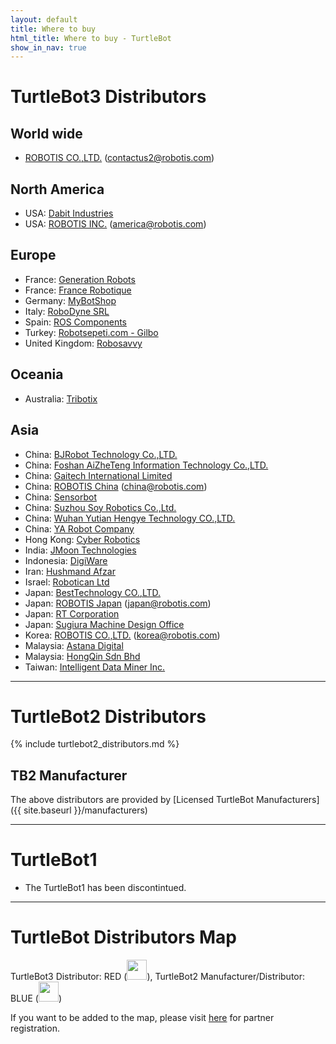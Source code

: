 ```yaml
---
layout: default
title: Where to buy
html_title: Where to buy - TurtleBot
show_in_nav: true
---
```

# TurtleBot3 Distributors

## World wide
- <a href="http://www.robotis-shop-en.com/?act=shop_en.goods_list&GC=GD070003">ROBOTIS CO.,LTD.</a> (contactus2@robotis.com)

## North America
- USA: <a href="https://dabit.industries/collections/turtlebot-3">Dabit Industries</a>
- USA: <a href="http://www.robotis.us/turtlebot-3/">ROBOTIS INC.</a> (america@robotis.com)

## Europe
- France: <a href="https://www.generationrobots.com/fr/recherche?controller=search&orderby=position&orderway=desc&search_query=turtlebot+3&submit_search=">Generation Robots</a>
- France: <a href="http://www.francerobotique.com/recherche?controller=search&orderby=position&orderway=desc&search_query=turtlebot3&submit_search=">France Robotique</a>
- Germany: <a href="https://www.mybotshop.de/Robots-on-Wheels">MyBotShop</a>
- Italy: <a href="http://www.robo-dyne.com/en/turtlebot3/">RoboDyne SRL</a>
- Spain: <a href="https://www.roscomponents.com/es/12-robots-moviles">ROS Components</a>
- Turkey: <a href="http://www.robotsepeti.com/turtlebot-3-burger">Robotsepeti.com - Gilbo</a>
- United Kingdom: <a href="https://robosavvy.com/store/turtlebot3.html">Robosavvy</a>

## Oceania
- Australia: <a href="http://www.tribotix.com/Products/Robotis/TB3/TB3.htm">Tribotix</a>

## Asia
- China: <a href="http://www.rosrobot.cn/">BJRobot Technology Co.,LTD.</a>
- China: <a href="http://www.ncnynl.com/turtlebot3.html">Foshan AiZheTeng Information Technology Co.,LTD.</a>
- China: <a href="http://www.gaitech.net/product_detail.asp?id=139&classid=46&nid=3&uid=2">Gaitech International Limited</a>
- China: <a href="http://cn.robotis.com/index/product.php?cate_code=131810">ROBOTIS China</a> (china@robotis.com)
- China: <a href="http://www.sensorobots.net/2721.html">Sensorbot</a>
- China: <a href="http://www.soyrobotics.com/product/showproduct.php?lang=cn&id=82">Suzhou Soy Robotics Co.,Ltd.</a>
- China: <a href="http://www.jingtianrobots.com/page70?product_category=14&brd=1">Wuhan Yutian Hengye Technology CO.,LTD.</a>
- China: <a href="http://ayarobot.com/a/chanpinzhongxin/TurtleBot3/">YA Robot Company</a>
- Hong Kong: <a href="http://www.robotics.com.hk/index.php?option=com_wrapper&Itemid=131">Cyber Robotics</a>
- India: <a href="http://roborium.com/Robots/Turtlebot3">JMoon Technologies</a>
- Indonesia: <a href="http://digiwarestore.com/en/search?controller=search&orderby=position&orderway=desc&search_query=turtlebot3&submit_search=">DigiWare</a>
- Iran: <a href="http://www.pishrobot.com/eng/product-en/turtlebot3/">Hushmand Afzar</a>
- Israel: <a href="http://www.robotican.net/turtlebot-3">Robotican Ltd</a>
- Japan: <a href="http://www.besttechnology.co.jp/modules/news/details.php?bid=140">BestTechnology CO.,LTD.</a>
- Japan: <a href="http://jp.robotis.com/index/product.php?cate_code=111310">ROBOTIS Japan</a> (japan@robotis.com)
- Japan: <a href="https://www.rt-shop.jp/blog/archives/9944">RT Corporation</a>
- Japan: <a href="http://robotisproshop.cart.fc2.com/?ca=67">Sugiura Machine Design Office</a>
- Korea: <a href="http://www.robotis.com/shop/list.php?ca_id=4050">ROBOTIS CO.,LTD.</a> (korea@robotis.com)
- Malaysia: <a href="http://www.astanadigital.com/categories/Turtlebot3/255">Astana Digital</a>
- Malaysia: <a href="http://site.robotclub.com.my/main/3150/index.asp?pageid=180634&t=research-robot-platform">HongQin Sdn Bhd</a>
- Taiwan: <a href="http://idminer.com.tw/2017/05/17/may-2017-turtlebot-3-%E6%A9%9F%E5%99%A8%E4%BA%BA%E6%95%99%E8%82%B2%E5%96%AE%E4%BD%8D%E6%97%A9%E9%B3%A5%E5%84%AA%E6%83%A0%E9%A0%90%E8%B3%BC%E7%99%BB%E8%A8%98/">Intelligent Data Miner Inc.</a>

---

# TurtleBot2 Distributors

{% include turtlebot2_distributors.md %}

## TB2 Manufacturer

The above distributors are provided by [Licensed TurtleBot Manufacturers]({{ site.baseurl }}/manufacturers)

---

# TurtleBot1

- The TurtleBot1 has been discontintued.

---

# TurtleBot Distributors Map

TurtleBot3 Distributor: RED (<img id="pin red" src="{{ site.baseurl }}/assets/images/pin_r.png" alt="" height="32px" />), TurtleBot2 Manufacturer/Distributor: BLUE (<img id="pin blue" src="{{ site.baseurl }}/assets/images/pin_b.png" alt="" height="32px" />)

If you want to be added to the map, please visit <a href="{{ site.baseurl }}/partners">here</a> for partner registration.

<script type="text/javascript" src="https://embed.github.com/view/geojson/turtlebot/map/master/Distributors.geojson"></script>
